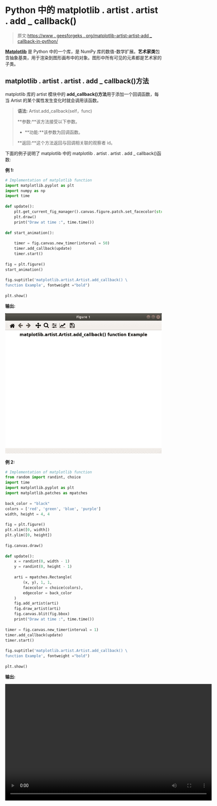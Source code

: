 # Python 中的 matplotlib . artist . artist . add _ callback()

> 原文:[https://www . geesforgeks . org/matplotlib-artist-artist-add _ callback-in-python/](https://www.geeksforgeeks.org/matplotlib-artist-artist-add_callback-in-python/)

**[Matplotlib](https://www.geeksforgeeks.org/python-introduction-matplotlib/)** 是 Python 中的一个库，是 NumPy 库的数值-数学扩展。**艺术家类**包含抽象基类，用于渲染到图形画布中的对象。图形中所有可见的元素都是艺术家的子类。

## matplotlib . artist . artist . add _ callback()方法

matplotlib 库的 artist 模块中的 **add_callback()方法**用于添加一个回调函数，每当 Artist 的某个属性发生变化时就会调用该函数。

> **语法:** Artist.add_callback(self，func)
> 
> **参数:**该方法接受以下参数。
> 
> *   **功能:**该参数为回调函数。
> 
> **返回:**这个方法返回与回调相关联的观察者 id。

下面的例子说明了 matplotlib 中的 matplotlib . artist . artist . add _ callback()函数:

**例 1:**

```py
# Implementation of matplotlib function
import matplotlib.pyplot as plt
import numpy as np
import time

def update():
    plt.get_current_fig_manager().canvas.figure.patch.set_facecolor(str(np.random.random()))
    plt.draw()
    print("Draw at time :", time.time())

def start_animation():

    timer = fig.canvas.new_timer(interval = 50)
    timer.add_callback(update)
    timer.start()

fig = plt.figure()
start_animation()

fig.suptitle('matplotlib.artist.Artist.add_callback() \
function Example', fontweight ="bold") 

plt.show()
```

**输出:**

![python-matplotlib-add-callback](img/5d369f77aa9b5b022a92629576ebe19d.png)

**例 2:**

```py
# Implementation of matplotlib function  
from random import randint, choice 
import time 
import matplotlib.pyplot as plt 
import matplotlib.patches as mpatches 

back_color = "black"
colors = ['red', 'green', 'blue', 'purple'] 
width, height = 4, 4

fig = plt.figure() 
plt.xlim([0, width])
plt.ylim([0, height]) 

fig.canvas.draw() 

def update(): 
    x = randint(0, width - 1) 
    y = randint(0, height - 1) 

    arti = mpatches.Rectangle( 
        (x, y), 1, 1, 
        facecolor = choice(colors), 
        edgecolor = back_color 
    ) 
    fig.add_artist(arti)
    fig.draw_artist(arti)
    fig.canvas.blit(fig.bbox) 
    print("Draw at time :", time.time()) 

timer = fig.canvas.new_timer(interval = 1) 
timer.add_callback(update) 
timer.start() 

fig.suptitle('matplotlib.artist.Artist.add_callback() \
function Example', fontweight ="bold") 

plt.show()
```

**输出:**

<video class="wp-video-shortcode" id="video-407163-1" width="665" height="374" preload="metadata" controls=""><source type="video/webm" src="https://media.geeksforgeeks.org/wp-content/uploads/20200504221206/python-matplotlib-call-back.webm?_=1">[https://media.geeksforgeeks.org/wp-content/uploads/20200504221206/python-matplotlib-call-back.webm](https://media.geeksforgeeks.org/wp-content/uploads/20200504221206/python-matplotlib-call-back.webm)</video>
